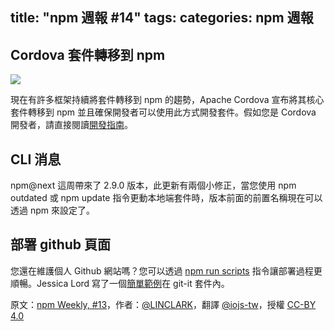 title: "npm 週報 #14"
tags:
categories: npm 週報
---

## Cordova 套件轉移到 npm

![](http://36.media.tumblr.com/2d401fa2e2e47128436526ca89754ace/tumblr_inline_nnl6v1YPDr1t68bpr_400.png)

現在有許多框架持續將套件轉移到 npm 的趨勢，Apache Cordova 宣布將其核心套件轉移到 npm 並且確保開發者可以使用此方式開發套件。假如您是 Cordova 開發者，請直接閱讀[開發指南]((http://cordova.apache.org/announcements/2015/04/21/plugins-release-and-move-to-npm.html))。

## CLI 消息

npm@next 這周帶來了 2.9.0 版本，此更新有兩個小修正，當您使用 npm outdated 或 npm update 指令更動本地端套件時，版本前面的前置名稱現在可以透過 npm 來設定了。

## 部署 github 頁面

您還在維護個人 Github 網站嗎？您可以透過 [npm run scripts](https://docs.npmjs.com/cli/run-script) 指令讓部署過程更順暢。Jessica Lord 寫了一個[簡單範例]((https://github.com/jlord/git-it/blob/master/package.json#L14-L17))在 git-it 套件內。

原文：[npm Weekly, #13](http://blog.npmjs.org/post/117716297055/npm-weekly-14)，作者：[@LINCLARK](http://linclark.tumblr.com/)，翻譯 [@iojs-tw](https://github.com/iojs/iojs-tw)，授權 [CC-BY 4.0](https://creativecommons.org/licenses/by/4.0/deed.zh_TW)
